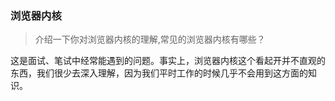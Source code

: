 ### 浏览器内核

> 介绍一下你对浏览器内核的理解,常见的浏览器内核有哪些？

这是面试、笔试中经常能遇到的问题。事实上，浏览器内核这个看起开并不直观的东西，我们很少去深入理解，因为我们平时工作的时候几乎不会用到这方面的知识。
